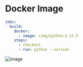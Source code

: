 # Docker Image

```yml
jobs:
  build:
    docker:
      - image: cimg/python:3.11.5
    steps:
      - checkout
      - run: python --version
```

![image](https://github.com/brucestull/personal-assistant/assets/47562501/3af55503-4dd3-4d83-8e7e-ca3169968baa)
